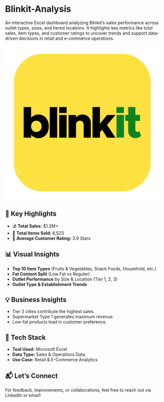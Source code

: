 # Blinkit-Analysis
An interactive Excel dashboard analyzing Blinkit’s sales performance across outlet types, sizes, and tiered locations. It highlights key metrics like total sales, item types, and customer ratings to uncover trends and support data-driven decisions in retail and e-commerce operations.


<p align="center">
  <img src="https://github.com/mhetrepooja-22/Blinkit-Analysis/blob/main/blinkit-logo-vector_logoshape.com.png?raw=true" alt="Blinkit image" />
</p>


## 📌 Key Highlights

- 💰 **Total Sales:** $1.2M+
- 🛒 **Total Items Sold:** 8,523
- 🌟 **Average Customer Rating:** 3.9 Stars



## 📊 Visual Insights

- **Top 10 Item Types** (Fruits & Vegetables, Snack Foods, Household, etc.)
- **Fat Content Split** (Low Fat vs Regular)
- **Outlet Performance** by Size & Location (Tier 1, 2, 3)
- **Outlet Type & Establishment Trends**



## 💡 Business Insights

- Tier 3 cities contribute the highest sales.
- Supermarket Type 1 generates maximum revenue.
- Low-fat products lead in customer preference.



## 🧰 Tech Stack

- **Tool Used:** Microsoft Excel 
- **Data Type:** Sales & Operations Data  
- **Use Case:** Retail & E-Commerce Analytics


## 📬 Let’s Connect

For feedback, improvements, or collaborations, feel free to reach out via LinkedIn or email!


